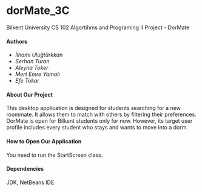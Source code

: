 # dorMate_3C
Bilkent University CS 102 Algortihms and Programing II Project - DorMate
#### Authors
* *İlhami Uluğtürkkan*
* *Serhan Turan*
* *Aleyna Toker*
* *Mert Emre Yamalı*
* *Efe Tokar*
#### About Our Project
This desktop application is designed for students searching for a new roommate. It allows them to match with others by filtering their preferences. DorMate is open for Bilkent students only for now. However, its target user profile includes every student who stays and wants to move into a dorm.
#### How to Open Our Application
You need to run the StartScreen class.
#### Dependencies
JDK,
NetBeans IDE
